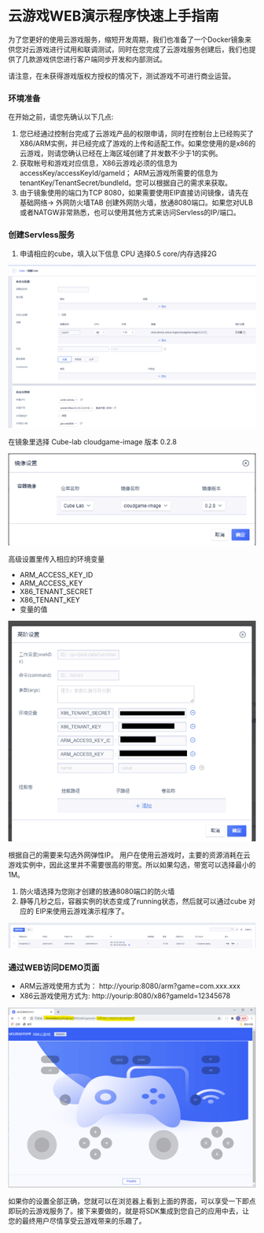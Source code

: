 # 云游戏WEB演示程序快速上手指南
为了您更好的使用云游戏服务，缩短开发周期，我们也准备了一个Docker镜象来供您对云游戏进行试用和联调测试，同时在您完成了云游戏服务创建后，我们也提供了几款游戏供您进行客户端同步开发和内部测试。

请注意，在未获得游戏版权方授权的情况下，测试游戏不可进行商业运营。 

### 环境准备
在开始之前，请您先确认以下几点:
1. 您已经通过控制台完成了云游戏产品的权限申请，同时在控制台上已经购买了X86/ARM实例，并已经完成了游戏的上传和适配工作。如果您使用的是x86的云游戏，则请您确认已经在上海区域创建了并发数不少于1的实例。
1. 获取帐号和游戏对应信息，X86云游戏必须的信息为 accessKey/accessKeyId/gameId； ARM云游戏所需要的信息为tenantKey/TenantSecret/bundleId。您可以根据自己的需求来获取。
1. 由于镜象使用的端口为TCP 8080，如果需要使用EIP直接访问镜像，请先在 基础网络-> 外网防火墙TAB 创建外网防火墙，放通8080端口。如果您对ULB或者NATGW非常熟悉，也可以使用其他方式来访问Servless的IP/端口。

### 创建Servless服务
1. 申请相应的cube，填入以下信息
CPU 选择0.5 core/内存选择2G 

![创建Cube](images/quickstart_create_cube.png)

在镜象里选择 Cube-lab cloudgame-image 版本 0.2.8

![选择镜象](images/quickstart_cube_image.png)


高级设置里传入相应的环境变量

- ARM_ACCESS_KEY_ID
- ARM_ACCESS_KEY
- X86_TENANT_SECRET
- X86_TENANT_KEY
- 变量的值

![cube高级设置](images/quickstart_cube_advanced.png)	

根据自己的需要来勾选外网弹性IP。 用户在使用云游戏时，主要的资源消耗在云游戏实例中，因此这里并不需要很高的带宽。所以如果勾选，带宽可以选择最小的1M。
1. 防火墙选择为您刚才创建的放通8080端口的防火墙
2. 静等几秒之后，容器实例的状态变成了running状态，然后就可以通过cube 对应的 EIP来使用云游戏演示程序了。


![Cube创建成功](images/quickstart_cube_ready.png)

### 通过WEB访问DEMO页面
- ARM云游戏使用方式为： http://yourip:8080/arm?game=com.xxx.xxx
- X86云游戏使用方式为: http://yourip:8080/x86?gameId=12345678 
  
![演示页面](images/quickstart_use_demo.png)

如果你的设置全部正确，您就可以在浏览器上看到上面的界面，可以享受一下即点即玩的云游戏服务了。接下来要做的，就是将SDK集成到您自己的应用中去，让您的最终用户尽情享受云游戏带来的乐趣了。 
